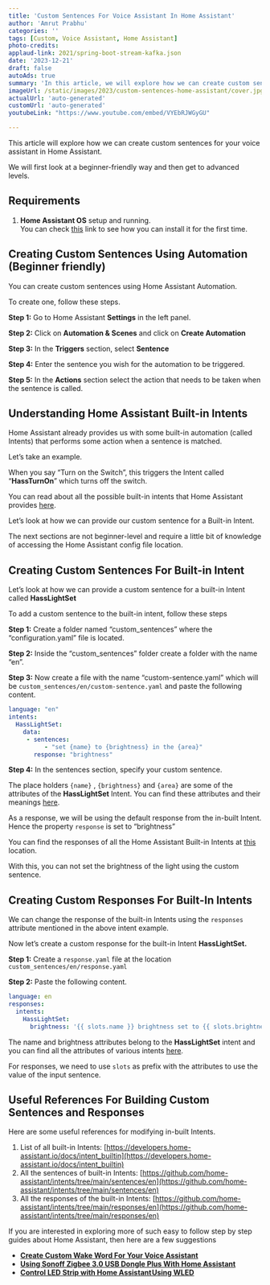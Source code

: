 ```yaml
---
title: 'Custom Sentences For Voice Assistant In Home Assistant'
author: 'Amrut Prabhu'
categories: ''
tags: [Custom, Voice Assistant, Home Assistant]
photo-credits:
applaud-link: 2021/spring-boot-stream-kafka.json
date: '2023-12-21'
draft: false
autoAds: true
summary: 'In this article, we will explore how we can create custom sentences for your voice assistant in for Home Assistant'
imageUrl: /static/images/2023/custom-sentences-home-assistant/cover.jpg
actualUrl: 'auto-generated'
customUrl: 'auto-generated'
youtubeLink: "https://www.youtube.com/embed/VYEbRJWGyGU"

---
```


<TOCInline toc={props.toc} asDisclosure />  

This article will explore how we can create custom sentences for your voice assistant in Home Assistant.

We will first look at a beginner-friendly way and then get to advanced levels.

## Requirements

1.  **Home Assistant OS** setup and running.  
    You can check [this](https://smarthomecircle.com/how-to-connect-wifi-to-home-assistant-on-startup) link to see how you can install it for the first time.

## Creating Custom Sentences Using Automation (Beginner friendly)

You can create custom sentences using Home Assistant Automation.

To create one, follow these steps.

**Step 1:** Go to Home Assistant **Settings** in the left panel.

**Step 2:** Click on **Automation & Scenes** and click on **Create Automation**

**Step 3:** In the **Triggers** section, select **Sentence**

**Step 4:** Enter the sentence you wish for the automation to be triggered.

**Step 5:** In the **Actions** section select the action that needs to be taken when the sentence is called.

## Understanding Home Assistant Built-in Intents

Home Assistant already provides us with some built-in automation (called Intents) that performs some action when a sentence is matched.

Let’s take an example.

When you say “Turn on the Switch”, this triggers the Intent called “**HassTurnOn**” which turns off the switch.

You can read about all the possible built-in intents that Home Assistant provides [here](https://developers.home-assistant.io/docs/intent_builtin).

Let’s look at how we can provide our custom sentence for a Built-in Intent.

The next sections are not beginner-level and require a little bit of knowledge of accessing the Home Assistant config file location.

## Creating Custom Sentences For Built-in Intent

Let’s look at how we can provide a custom sentence for a built-in Intent called **HassLightSet**

To add a custom sentence to the built-in intent, follow these steps

**Step 1:** Create a folder named “custom_sentences” where the “configuration.yaml” file is located.

**Step 2:** Inside the “custom_sentences” folder create a folder with the name “en”.

**Step 3:** Now create a file with the name “custom-sentence.yaml” which will be `custom_sentences/en/custom-sentence.yaml` and paste the following content.
```yaml
language: "en"  
intents:  
  HassLightSet:  
    data:  
     - sentences:  
          - "set {name} to {brightness} in the {area}"  
       response: "brightness"
```
**Step 4:** In the sentences section, specify your custom sentence.

The place holders `{name}` , `{brightness}` and `{area}` are some of the attributes of the **HassLightSet** Intent. You can find these attributes and their meanings [here](https://developers.home-assistant.io/docs/intent_builtin).

As a response, we will be using the default response from the in-built Intent. Hence the property `response` is set to “brightness”

You can find the responses of all the Home Assistant Built-in Intents at [this](https://github.com/home-assistant/intents/blob/main/responses/en/HassLightSet.yaml) location.

With this, you can not set the brightness of the light using the custom sentence.

## Creating Custom Responses For Built-In Intents

We can change the response of the built-in Intents using the `responses` attribute mentioned in the above intent example.

Now let’s create a custom response for the built-in Intent **HassLightSet.**

**Step 1:** Create a `response.yaml` file at the location `custom_sentences/en/response.yaml`

**Step 2:** Paste the following content.
```yaml
language: en  
responses:  
  intents:  
    HassLightSet:  
      brightness: '{{ slots.name }} brightness set to {{ slots.brightness }}'
```
The name and brightness attributes belong to the **HassLightSet** intent and you can find all the attributes of various intents [here](https://developers.home-assistant.io/docs/intent_builtin).

For responses, we need to use `slots` as prefix with the attributes to use the value of the input sentence.

## Useful References For Building Custom Sentences and Responses

Here are some useful references for modifying in-built Intents.

1.  List of all built-in Intents: [https://developers.home-assistant.io/docs/intent_builtin](https://developers.home-assistant.io/docs/intent_builtin)
2.  All the sentences of built-in Intents: [https://github.com/home-assistant/intents/tree/main/sentences/en](https://github.com/home-assistant/intents/tree/main/sentences/en)
3.  All the responses of the built-in Intents: [https://github.com/home-assistant/intents/tree/main/responses/en](https://github.com/home-assistant/intents/tree/main/responses/en)


If you are interested in exploring more of such easy to follow step by step guides about Home Assistant, then here are a few suggestions

-   [**Create Custom Wake Word For Your Voice Assistant**](https://smarthomecircle.com/custom-wake-word-for-voice-assistant-with-home-assistant)
-   [**Using Sonoff Zigbee 3.0 USB Dongle Plus With Home Assistant**](https://smarthomecircle.com/connect-zigbee-device-using-sonoff-zigbee-3-dongle-plus-to-home-assistant)
-   [**Control LED Strip with Home Assistant Using WLED**](https://smarthomecircle.com/how-to-connect-led-strip-with-home-assistant-using-wled)
